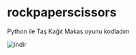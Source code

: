 # rockpaperscissors


Python ile Taş Kağıt Makas oyunu kodladım

![indir](https://user-images.githubusercontent.com/57064726/117542259-90388f80-b020-11eb-985c-8e28b5144839.png)
